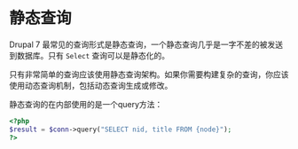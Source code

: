 # 静态查询

Drupal 7 最常见的查询形式是静态查询，一个静态查询几乎是一字不差的被发送到数据库。只有 `Select` 查询可以是静态化的。

只有非常简单的查询应该使用静态查询架构。如果你需要构建复杂的查询，你应该使用动态查询机制，包括动态查询生成或修改。

静态查询的在内部使用的是一个query方法：

``` php
<?php
$result = $conn->query("SELECT nid, title FROM {node}");
?>
```
